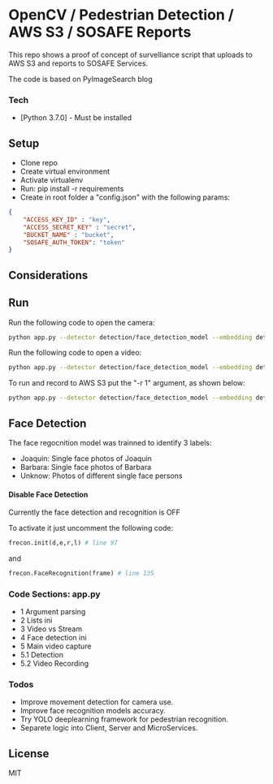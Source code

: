 # OpenCV / Pedestrian Detection / AWS S3 / SOSAFE Reports

This repo shows a proof of concept of survelliance script that uploads to AWS S3 and reports to SOSAFE Services.

The code is based on PyImageSearch blog

### Tech

* [Python 3.7.0] - Must be installed

## Setup
- Clone repo
- Create virtual environment
- Activate virtualenv
- Run: pip install -r requirements
- Create in root folder a "config.json" with the following params: 

```json
{
	"ACCESS_KEY_ID" : "key",
	"ACCESS_SECRET_KEY" : "secret",
	"BUCKET_NAME" : "bucket",
	"SOSAFE_AUTH_TOKEN": "token"
}
```

## Considerations

## Run
Run the following code to open the camera:

```sh
python app.py --detector detection/face_detection_model --embedding detection/openface_nn4.small2.v1.t7 --recognizer detection/output/recognizer.pickle --le .\detection\output\le.pickle
```
Run the following code to open a video:

```sh
python app.py --detector detection/face_detection_model --embedding detection/openface_nn4.small2.v1.t7 --recognizer detection/output/recognizer.pickle --le .\detection\output\le.pickle -v video_path
```

To run and record to AWS S3 put the "-r 1" argument, as shown below:

```sh
python app.py --detector detection/face_detection_model --embedding detection/openface_nn4.small2.v1.t7 --recognizer detection/output/recognizer.pickle --le .\detection\output\le.pickle -v ..\petu_silvi.mp4 -r 1
```
## Face Detection
The face regocnition model was trainned to identify 3 labels:
- Joaquin: Single face photos of Joaquin
- Barbara: Single face photos of Barbara
- Unknow: Photos of different single face persons

#### Disable Face Detection
Currently the face detection and recognition is OFF

To activate it just uncomment the following code:

```py
frecon.init(d,e,r,l) # line 97
```

and

```py
frecon.FaceRecognition(frame) # line 135
```

### Code Sections: app.py

- 1 Argument parsing
- 2 Lists ini
- 3 Video vs Stream
- 4 Face detection ini
- 5 Main video capture
- 5.1 Detection
- 5.2 Video Recording

### Todos

 - Improve movement detection for camera use.
 - Improve face recognition models accuracy.
 - Try YOLO deeplearning framework for pedestrian recognition.
 - Separete logic into Client, Server and MicroServices.
 
License
----

MIT

